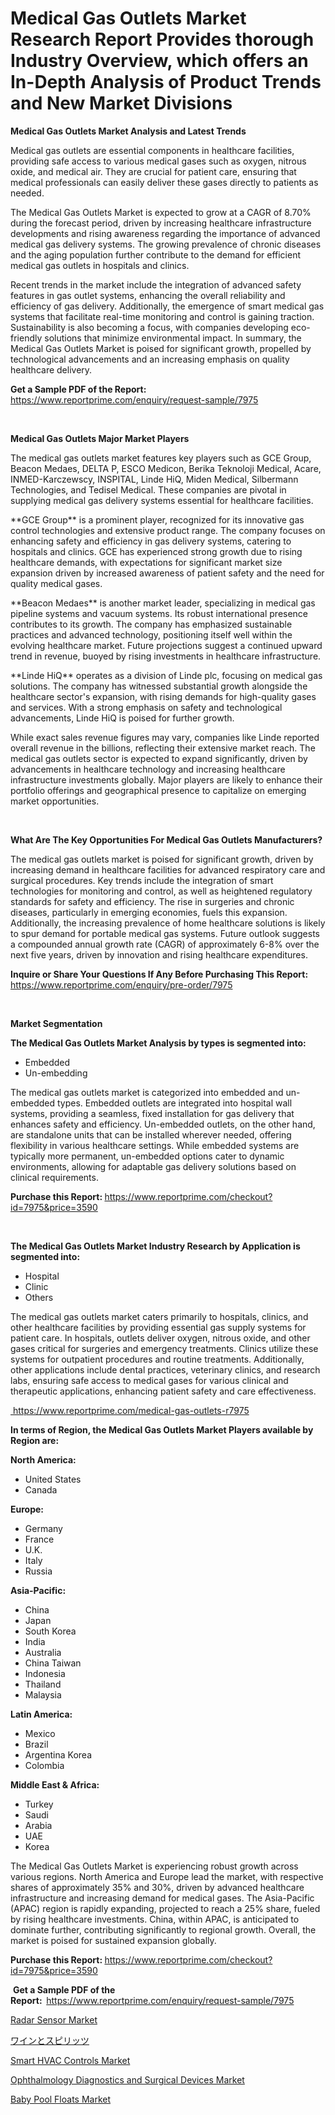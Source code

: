 <p><h1>Medical Gas Outlets Market Research Report Provides thorough Industry Overview, which offers an In-Depth Analysis of Product Trends and New Market Divisions</h1></p><p><strong>Medical Gas Outlets Market Analysis and Latest Trends</strong></p>
<p><p>Medical gas outlets are essential components in healthcare facilities, providing safe access to various medical gases such as oxygen, nitrous oxide, and medical air. They are crucial for patient care, ensuring that medical professionals can easily deliver these gases directly to patients as needed.</p><p>The Medical Gas Outlets Market is expected to grow at a CAGR of 8.70% during the forecast period, driven by increasing healthcare infrastructure developments and rising awareness regarding the importance of advanced medical gas delivery systems. The growing prevalence of chronic diseases and the aging population further contribute to the demand for efficient medical gas outlets in hospitals and clinics. </p><p>Recent trends in the market include the integration of advanced safety features in gas outlet systems, enhancing the overall reliability and efficiency of gas delivery. Additionally, the emergence of smart medical gas systems that facilitate real-time monitoring and control is gaining traction. Sustainability is also becoming a focus, with companies developing eco-friendly solutions that minimize environmental impact. In summary, the Medical Gas Outlets Market is poised for significant growth, propelled by technological advancements and an increasing emphasis on quality healthcare delivery.</p></p>
<p><strong>Get a Sample PDF of the Report:&nbsp;</strong> <a href="https://www.reportprime.com/enquiry/request-sample/7975">https://www.reportprime.com/enquiry/request-sample/7975</a></p>
<p>&nbsp;</p>
<p><strong>Medical Gas Outlets Major Market Players</strong></p>
<p><p>The medical gas outlets market features key players such as GCE Group, Beacon Medaes, DELTA P, ESCO Medicon, Berika Teknoloji Medical, Acare, INMED-Karczewscy, INSPITAL, Linde HiQ, Miden Medical, Silbermann Technologies, and Tedisel Medical. These companies are pivotal in supplying medical gas delivery systems essential for healthcare facilities.</p><p>**GCE Group** is a prominent player, recognized for its innovative gas control technologies and extensive product range. The company focuses on enhancing safety and efficiency in gas delivery systems, catering to hospitals and clinics. GCE has experienced strong growth due to rising healthcare demands, with expectations for significant market size expansion driven by increased awareness of patient safety and the need for quality medical gases.</p><p>**Beacon Medaes** is another market leader, specializing in medical gas pipeline systems and vacuum systems. Its robust international presence contributes to its growth. The company has emphasized sustainable practices and advanced technology, positioning itself well within the evolving healthcare market. Future projections suggest a continued upward trend in revenue, buoyed by rising investments in healthcare infrastructure.</p><p>**Linde HiQ** operates as a division of Linde plc, focusing on medical gas solutions. The company has witnessed substantial growth alongside the healthcare sector's expansion, with rising demands for high-quality gases and services. With a strong emphasis on safety and technological advancements, Linde HiQ is poised for further growth.</p><p>While exact sales revenue figures may vary, companies like Linde reported overall revenue in the billions, reflecting their extensive market reach. The medical gas outlets sector is expected to expand significantly, driven by advancements in healthcare technology and increasing healthcare infrastructure investments globally. Major players are likely to enhance their portfolio offerings and geographical presence to capitalize on emerging market opportunities.</p></p>
<p>&nbsp;</p>
<p><strong>What Are The Key Opportunities For Medical Gas Outlets Manufacturers?</strong></p>
<p><p>The medical gas outlets market is poised for significant growth, driven by increasing demand in healthcare facilities for advanced respiratory care and surgical procedures. Key trends include the integration of smart technologies for monitoring and control, as well as heightened regulatory standards for safety and efficiency. The rise in surgeries and chronic diseases, particularly in emerging economies, fuels this expansion. Additionally, the increasing prevalence of home healthcare solutions is likely to spur demand for portable medical gas systems. Future outlook suggests a compounded annual growth rate (CAGR) of approximately 6-8% over the next five years, driven by innovation and rising healthcare expenditures.</p></p>
<p><strong>Inquire or Share Your Questions If Any Before Purchasing This Report:</strong> <a href="https://www.reportprime.com/enquiry/pre-order/7975">https://www.reportprime.com/enquiry/pre-order/7975</a></p>
<p>&nbsp;</p>
<p><strong>Market Segmentation</strong></p>
<p><strong>The Medical Gas Outlets Market Analysis by types is segmented into:</strong></p>
<p><ul><li>Embedded</li><li>Un-embedding</li></ul></p>
<p><p>The medical gas outlets market is categorized into embedded and un-embedded types. Embedded outlets are integrated into hospital wall systems, providing a seamless, fixed installation for gas delivery that enhances safety and efficiency. Un-embedded outlets, on the other hand, are standalone units that can be installed wherever needed, offering flexibility in various healthcare settings. While embedded systems are typically more permanent, un-embedded options cater to dynamic environments, allowing for adaptable gas delivery solutions based on clinical requirements.</p></p>
<p><strong>Purchase this Report:&nbsp;</strong><a href="https://www.reportprime.com/checkout?id=7975&price=3590">https://www.reportprime.com/checkout?id=7975&price=3590</a></p>
<p>&nbsp;</p>
<p><strong>The Medical Gas Outlets Market Industry Research by Application is segmented into:</strong></p>
<p><ul><li>Hospital</li><li>Clinic</li><li>Others</li></ul></p>
<p><p>The medical gas outlets market caters primarily to hospitals, clinics, and other healthcare facilities by providing essential gas supply systems for patient care. In hospitals, outlets deliver oxygen, nitrous oxide, and other gases critical for surgeries and emergency treatments. Clinics utilize these systems for outpatient procedures and routine treatments. Additionally, other applications include dental practices, veterinary clinics, and research labs, ensuring safe access to medical gases for various clinical and therapeutic applications, enhancing patient safety and care effectiveness.</p></p>
<p><a href="https://www.reportprime.com/medical-gas-outlets-r7975">&nbsp;https://www.reportprime.com/medical-gas-outlets-r7975</a></p>
<p><strong>In terms of Region, the Medical Gas Outlets Market Players available by Region are:</strong></p>
<p>
    <p> <strong> North America: </strong>
        <ul>
            <li>United States</li>
            <li>Canada</li>
        </ul>
        </p> 
    <p> <strong> Europe: </strong>
        <ul>
            <li>Germany</li>
            <li>France</li>
            <li>U.K.</li>
            <li>Italy</li>
            <li>Russia</li>
        </ul>
        </p> 
    <p> <strong> Asia-Pacific: </strong>
        <ul>
            <li>China</li>
            <li>Japan</li>
            <li>South Korea</li>
            <li>India</li>
            <li>Australia</li>
            <li>China Taiwan</li>
            <li>Indonesia</li>
            <li>Thailand</li>
            <li>Malaysia</li>
        </ul>
        </p> 
    <p> <strong> Latin America: </strong>
        <ul>
            <li>Mexico</li>
            <li>Brazil</li>
            <li>Argentina Korea</li>
            <li>Colombia</li>
        </ul>
        </p> 
    <p> <strong> Middle East & Africa: </strong>
        <ul>
            <li>Turkey</li>
            <li>Saudi</li>
            <li>Arabia</li>
            <li>UAE</li>
            <li>Korea</li>
        </ul>
    </p>
    </p>
<p><p>The Medical Gas Outlets Market is experiencing robust growth across various regions. North America and Europe lead the market, with respective shares of approximately 35% and 30%, driven by advanced healthcare infrastructure and increasing demand for medical gases. The Asia-Pacific (APAC) region is rapidly expanding, projected to reach a 25% share, fueled by rising healthcare investments. China, within APAC, is anticipated to dominate further, contributing significantly to regional growth. Overall, the market is poised for sustained expansion globally.</p></p>
<p><strong>Purchase this Report: </strong><a href="https://www.reportprime.com/checkout?id=7975&price=3590">https://www.reportprime.com/checkout?id=7975&price=3590</a></p>
<p>&nbsp;<strong>Get a Sample PDF of the Report:&nbsp;&nbsp;</strong><a href="https://www.reportprime.com/enquiry/request-sample/7975">https://www.reportprime.com/enquiry/request-sample/7975</a></p>
<p><strong></strong></p>
<p><p><a href="https://www.linkedin.com/pulse/global-radar-sensor-industry-research-report-competitive-hzgee?trackingId=oYeex7hARi22K6azEZTfmw%3D%3D">Radar Sensor Market</a></p><p><a href="https://medium.com/@terisa30p/wines-and-spirits-market-%E3%81%AE%E3%82%B0%E3%83%AD%E3%83%BC%E3%83%90%E3%83%AB%E5%B8%82%E5%A0%B4%E6%A6%82%E8%A6%81%E3%81%AF-%E4%B8%96%E7%95%8C%E3%81%8A%E3%82%88%E3%81%B3%E4%B8%BB%E8%A6%81%E5%B8%82%E5%A0%B4%E3%81%AB%E3%81%8A%E3%81%91%E3%82%8B%E6%A5%AD%E7%95%8C%E3%81%AB%E5%BD%B1%E9%9F%BF%E3%82%92%E4%B8%8E%E3%81%88%E3%82%8B%E4%B8%BB%E8%A6%81%E3%81%AA%E3%83%88%E3%83%AC%E3%83%B3%E3%83%89%E3%81%AB%E3%81%A4%E3%81%84%E3%81%A6-%E7%8B%AC%E8%87%AA%E3%81%AE%E8%A6%96%E7%82%B9%E3%82%92%E6%8F%90%E4%BE%9B%E3%81%97%E3%81%BE%E3%81%99-81fd0f296793">ワインとスピリッツ</a></p><p><a href="https://www.linkedin.com/pulse/navigating-smart-hvac-controls-market-expert-analysis-forecast-39lif?trackingId=BrLQUojxTZGGyhsUxqiL%2FA%3D%3D">Smart HVAC Controls Market</a></p><p><a href="https://github.com/fdr6gh/Market-Research-Report-List-1/blob/main/ophthalmology-diagnostics-and-surgical-devices-market.md">Ophthalmology Diagnostics and Surgical Devices Market</a></p><p><a href="https://medium.com/@pelloscooterist_44143/baby-pool-floats-market-size-by-type-baby-spring-float-swim-float-by-product-infant-4-6-98678d7e858d">Baby Pool Floats Market</a></p></p>